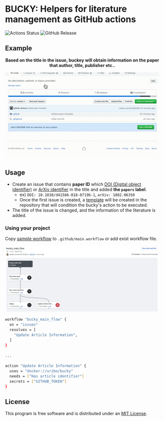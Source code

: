 BUCKY: Helpers for literature management as GitHub actions
======

![Actions Status](https://wdp9fww0r9.execute-api.us-west-2.amazonaws.com/production/badge/uribo/bucky) ![GitHub Release](https://img.shields.io/github/release/uribo/bucky.svg)

## Example

<p align="center"><b>Based on the title in the issue, buckey will obtain information on the paper that author, title, publisher etc..</b></p>

<p align="center"><img width="620" src="inst/demo.gif?raw=true"></p>

## Usage

- Create an issue that contains **paper ID** which [DOI (Digital object identifier)](https://www.doi.org/) or [ArXiv identifier](https://arxiv.org/help/arxiv_identifier) in the title and added **the `papers` label**.
    - ex) `DOI: 10.1038/d41586-018-07196-1`, `arXiv: 1802.06350`
    - Once the first issue is created, a [template](https://github.blog/2016-02-17-issue-and-pull-request-templates/) will be created in the repository that will condition the bucky's action to be executed.
- The title of the issue is changed, and the information of the literature is added.

### Using your project

Copy [sample workflow](inst/main.workflow) to `.github/main.workflow` or add exist workflow file.

![](inst/bucky_workflow.png?raw=true)

```bash
workflow "bucky_main_flow" {
  on = "issues"
  resolves = [
    "Update Article Information",
  ]
}

...

action "Update Article Information" {
  uses = "docker://uribo/bucky"
  needs = ["Has article identifier"]
  secrets = ["GITHUB_TOKEN"]
}
```


## License

This program is free software and is distributed under an [MIT License](LICENSE.md).

